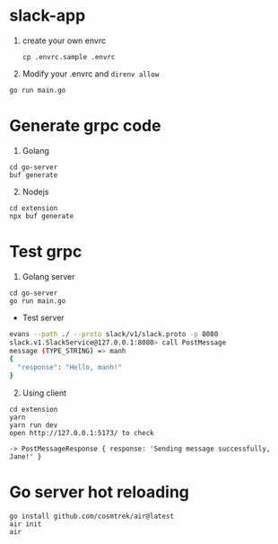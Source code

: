 # slack-app
1. create your own envrc
    ```
    cp .envrc.sample .envrc
    ```
2. Modify your .envrc and `direnv allow `

```
go run main.go
```
# Generate grpc code
1. Golang
```
cd go-server
buf generate
```
2. Nodejs
```
cd extension
npx buf generate
```
# Test grpc
1. Golang server
```
cd go-server
go run main.go
```
- Test server
```bash
evans --path ./ --proto slack/v1/slack.proto -p 8080
slack.v1.SlackService@127.0.0.1:8080> call PostMessage
message (TYPE_STRING) => manh
{
  "response": "Hello, manh!"
}
```

2. Using client
```
cd extension
yarn
yarn run dev
open http://127.0.0.1:5173/ to check

-> PostMessageResponse { response: 'Sending message successfully, Jane!' }
```

# Go server hot reloading 
```
go install github.com/cosmtrek/air@latest
air init
air
```
